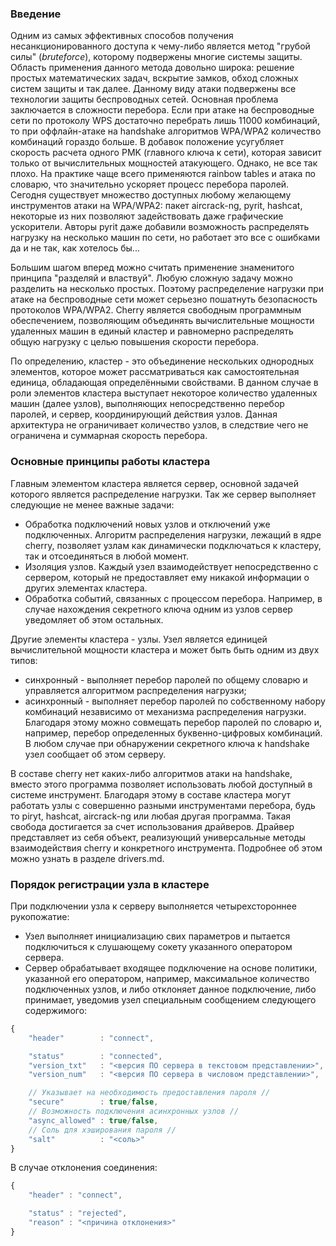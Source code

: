### Введение
Одним из самых эффективных способов получения несанкционированного доступа к чему-либо является метод "грубой силы" (*bruteforce*), которому подвержены многие системы защиты. Область применения данного метода довольно широка: решение простых математических задач, вскрытие замков, обход сложных систем защиты и так далее. Данному виду атаки подвержены все технологии защиты беспроводных сетей. Основная проблема заключается в сложности перебора. Если при атаке на беспроводные сети по протоколу WPS достаточно перебрать лишь 11000 комбинаций, то при оффлайн-атаке на handshake алгоритмов WPA/WPA2 количество комбинаций гораздо больше. В добавок положение усугубляет скорость расчета одного PMK (главного ключа к сети), которая зависит только от вычислительных мощностей атакующего. Однако, не все так плохо. На практике чаще всего применяются rainbow tables и атака по словарю, что значительно ускоряет процесс перебора паролей. Сегодня существует множество доступных любому желающему инструментов атаки на WPA/WPA2: пакет aircrack-ng, pyrit, hashcat, некоторые из них позволяют задействовать даже графические ускорители. Авторы pyrit даже добавили возможность распределять нагрузку на несколько машин по сети, но работает это все с ошибками да и не так, как хотелось бы...

Большим шагом вперед можно считать применение знаменитого принципа "разделяй и властвуй". Любую сложную задачу можно разделить на несколько простых. Поэтому распределение нагрузки при атаке на беспроводные сети может серьезно пошатнуть безопасность протоколов WPA/WPA2. Cherry является свободным программным обеспечением, позволяющим объединять вычислительные мощности удаленных машин в единый кластер и равномерно распределять общую нагрузку с целью повышения скорости перебора.

По определению, кластер - это объединение нескольких однородных элементов, которое может рассматриваться как самостоятельная единица, обладающая определёнными свойствами. В данном случае в роли элементов кластера выступает некоторое количество удаленных машин (далее узлов), выполняющих непосредственно перебор паролей, и сервер, координирующий действия узлов. Данная архитектура не ограничивает количество узлов, в следствие чего не ограничена и суммарная скорость перебора.

### Основные принципы работы кластера
Главным элементом кластера является сервер, основной задачей которого является распределение нагрузки. Так же сервер выполняет следующие не менее важные задачи:

- Обработка подключений новых узлов и отключений уже подключенных. Алгоритм распределения нагрузки, лежащий в ядре cherry, позволяет узлам как динамически подключаться к кластеру, так и отсоединяться в любой момент.
- Изоляция узлов. Каждый узел взаимодействует непосредственно с сервером, который не предоставляет ему никакой информации о других элементах кластера.
- Обработка событий, связанных с процессом перебора. Например, в случае нахождения секретного ключа одним из узлов сервер уведомляет об этом остальных.

Другие элементы кластера - узлы. Узел является единицей вычислительной мощности кластера и может быть быть одним из двух типов:

- синхронный - выполняет перебор паролей по общему словарю и управляется алгоритмом распределения нагрузки;
- асинхронный - выполняет перебор паролей по собственному набору комбинаций независимо от механизма распределения нагрузки.
Благодаря этому можно совмещать перебор паролей по словарю и, например, перебор определенных буквенно-цифровых комбинаций. В любом случае при обнаружении секретного ключа к handshake узел сообщает об этом серверу.

В составе cherry нет каких-либо алгоритмов атаки на handshake, вместо этого программа позволяет использовать любой доступный в системе инструмент. Благодаря этому в составе кластера могут работать узлы с совершенно разными инструментами перебора, будь то piryt, hashcat, aircrack-ng или любая другая программа. Такая свобода достигается за счет использования драйверов. Драйвер представляет из себя объект, реализующий универсальные методы взаимодействия cherry и конкретного инструмента. Подробнее об этом можно узнать в разделе drivers.md.

### Порядок регистрации узла в кластере
При подключении узла к серверу выполняется четырехстороннее рукопожатие:

- Узел выполняет инициализацию свих параметров и пытается подключиться к слушающему сокету указанного оператором сервера.
- Сервер обрабатывает входящее подключение на основе политики, указанной его оператором, например, максимальное количество подключенных узлов, и либо отклоняет данное подключение, либо принимает, уведомив узел специальным сообщением следующего содержимого:
```javascript
{
	"header"        : "connect",

	"status"        : "connected",
	"version_txt"   : "<версия ПО сервера в текстовом представлении>",
	"version_num"   : "<версия ПО сервера в числовом представлении>",

	// Указывает на необходимость предоставления пароля //
	"secure"        : true/false,
	// Возможность подключения асинхронных узлов //
	"async_allowed" : true/false,
	// Соль для хэширования пароля //
	"salt"          : "<соль>"
}
```
В случае отклонения соединения:
```javascript
{
	"header" : "connect",

	"status" : "rejected",
	"reason" : "<причина отклонения>"
}
```